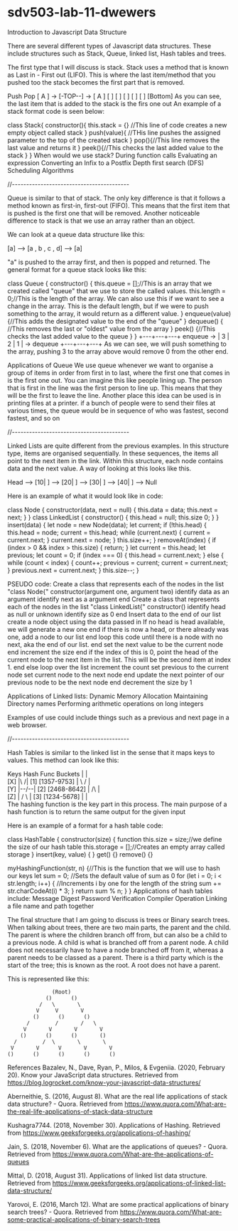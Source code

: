 # sdv503-lab-11-dwewers

Introduction to Javascript Data Structure

There are several different types of Javascript data structures. These include structures such as Stack, Queue, linked list, Hash tables and trees.

The first type that I will discuss is stack. Stack uses a method that is known as Last in - First out (LIFO). This is where the last item/method that you pushed too the stack becomes the first part that is removed.

  Push                   Pop
 [  A  ] -> [-TOP--] -> [  A  ]
            [      ]
            [      ]
            [      ]
            [      ]
            [      ]
            [Bottom]
As you can see, the last item that is added to the stack is the firs one out
An example of a stack format code is seen below:

class Stack{
    constructor(){
    this.stack = {} //This line of code creates a new empty object called stack
    }
    push(value){ //THis line pushes the assigned parameter to the top of the created stack
    }
    pop(){//This line removes the last value and returns it
    }
    peek(){//This checks the last added value to the stack
    }
}
When would we use stack?
During function calls
Evaluating an expression
Converting an Infix to a Postfix
Depth first search (DFS)
Scheduling Algorithms

//-----------------------------------------

Queue is similar to that of stack. The only key difference is that it follows a method known as first-in, first-out (FIFO). This means that the first item that is pushed is the first one that will be removed. Another noticeable difference to stack is that we use an array rather than an object.

We can look at a queue data structure like this:

[a]  -->  [a , b , c , d]  -->  [a]

"a" is pushed to the array first, and then is popped and returned.
The general format for a queue stack looks like this:

class Queue {
  constructor() {
    this.queue = [];//This is an array that we created called "queue" that we use to store the called values.
    this.length = 0;//This is the length of the array. We can also use this if we want to see a change in the array. This is the default length, but if we were to push something to the array, it would return as a different value.
  }
  enqueue(value) {//This adds the designated value to the end of the "queue"
  }
  dequeue() { //This removes the last or "oldest" value from the array
  }
  peek() {//This checks the last added value to the queue
  }
}
           +---+---+---+
enqueue -> | 3 | 2 | 1 | -> dequeue
           +---+---+---+
As we can see, we will push something to the array, pushing 3 to the array above would remove 0 from the other end.

Applications of Queue
We use queue whenever we want to organise a group of items in order from first in to last, where the first one that comes in is the first one out. You can imagine this like people lining up. The person that is first in the line was the first person to line up. This means that they will be the first to leave the line. Another place this idea can be used is in printing files at a printer. if a bunch of people were to send their files at various times, the queue would be in sequence of who was fastest, second fastest, and so on


//-----------------------------------------

Linked Lists are quite different from the previous examples. In this structure type, items are organised sequentially. In these sequences, the items all point to the next item in the link. Within this structure, each node contains data and the next value.
A way of looking at this looks like this.

Head  -->  [10| ]  -->  [20| ]  -->  [30| ]  -->  [40| ]  -->  Null

Here is an example of what it would look like in code:

class Node {
  constructor(data, next = null) {
    this.data = data;
    this.next = next;
  }
}
class LinkedList {
  constructor() {
    this.head = null;
    this.size 0;
  }
}
insert(data) {
  let node = new Node(data);
  let current;
  if (!this.head) {
    this.head = node;
    current = this.head;
    while (current.next) {
      current = current.next;
    }
    current.next = node;
  }
  this.size++;
}
  removeAt(index) {
    if (index > 0 && index > this.size) {
      return;
    }
    let current = this.head;
    let previous;
    let count = 0;
    if (index === 0) {
      this.head = current.next;
    } else {
      while (count < index) {
        count++;
        previous = current;
        current = current.next;
      }
      previous.next = current.next;
    }
    this.size--;
  }


PSEUDO code:
Create a class that represents each of the nodes in the list "class Node{"
constructor(argument one, argument two)
identify data as an argument 
identify next as a argument
end
Create a class that represents each of the nodes in the list "class LinkedList{"
constructor()
identify head as null or unknown
identify size as 0
end
Insert data to the end of our list
create a node object using the data passed in
If no head is head available, we will generate a new one
end
if there is now a head, or there already was one, add a node to our list
end
loop this code until there is a node with no next, aka the end of our list.
end 
set the next value to be the current node
end
increment the size
end
if the index of this is 0, point the head of the current node to the next item in the list. This will be the second item at index 1.
end
else loop over the list
increment the count
set previous to the current node
set current node to the next node
end
update the next pointer of our previous node to be the next node
end
decrement the size by 1


Applications of Linked lists:
Dynamic Memory Allocation
Maintaining Directory names
Performing arithmetic operations on long integers

Examples of use could include things such as a previous and next page in a web browser.

//-----------------------------------------

Hash Tables is similar to the linked list in the sense that it maps keys to values. This method can look like this:



Keys    Hash Func      Buckets
        |      |       
[X]     |\    /|  [1] [1357-9753]
        | \  / |       
[Y]     |--\/--|  [2] [2468-8642]
        |  /\  |       
[Z]     | /  \ |  [3] [1234-5678]
        |      |       
The hashing function is the key part in this process. The main purpose of a hash function is to return the same output for the given input

Here is an example of a format for a hash table code:

class HashTable {
  constructor(size) {
    function
    this.size = size;//we define the size of our hash table
    this.storage = [];//Creates an empty array called storage
  }
  insert(key, value) { }
  get() {}
  remove() {}
 
  myHashingFunction(str, n) {//This is the function that we will use to hash our keys
    let sum = 0; //Sets the default value of sum as 0
    for (let i = 0; i < str.length; i++) { //Increments i by one for the length of the string
      sum += str.charCodeAt(i) * 3;
    }
    return sum % n;
  }
}
Applications of hash tables include:
Message Digest
Password Verification
Compiler Operation
Linking a file name and path together


The final structure that I am going to discuss is trees or Binary search trees. When talking about trees, there are two main parts, the parent and the child. The parent is where the children branch off from, but can also be a child to a previous node. A child is what is branched off from a parent node. A child does not necessarily have to have a node branched off from it, whereas a parent needs to be classed as a parent. There is a third party which is the start of the tree; this is known as the root. A root does not have a parent.

This is represented like this:

                  (Root)                  
                ()      ()
              /   \       \
             V     V       V
            ()      ()      ()
          /        /       /   \
         V       V       V       V
        ()      ()      ()       ()
      /        /  \       \       \
     V       V      V       V       V
    ()      ()      ()      ()      ()





References
Bazalev, N., Dave, Ryan, P., Milos, & Evgeniia. (2020, February 20). Know your JavaScript data structures. Retrieved from https://blog.logrocket.com/know-your-javascript-data-structures/

Aberneithie, S. (2016, August 8). What are the real life applications of stack data structure? - Quora. Retrieved from https://www.quora.com/What-are-the-real-life-applications-of-stack-data-structure

Kushagra7744. (2018, November 30). Applications of Hashing. Retrieved from https://www.geeksforgeeks.org/applications-of-hashing/

Jain, S. (2018, November 6). What are the applications of queues? - Quora. Retrieved from https://www.quora.com/What-are-the-applications-of-queues

Mittal, D. (2018, August 31). Applications of linked list data structure. Retrieved from https://www.geeksforgeeks.org/applications-of-linked-list-data-structure/

Yarovoi, E. (2016, March 12). What are some practical applications of binary search trees? - Quora. Retrieved from https://www.quora.com/What-are-some-practical-applications-of-binary-search-trees

